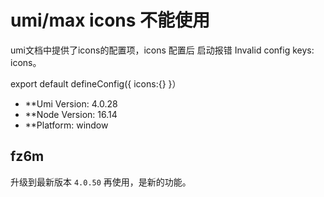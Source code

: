 # umi/max icons 不能使用

<!--
感谢您向我们反馈问题，为了高效的解决问题，我们期望你能提供以下信息：
-->

umi文档中提供了icons的配置项，icons 配置后 启动报错 Invalid config keys: icons。

<!-- A clear and concise description of what the bug is. -->
<!-- 清晰的描述下遇到的问题。-->

export default defineConfig({
icons:{}
}）

- \*\*Umi Version: 4.0.28
- \*\*Node Version: 16.14
- \*\*Platform: window

## fz6m

升级到最新版本 `4.0.50` 再使用，是新的功能。
